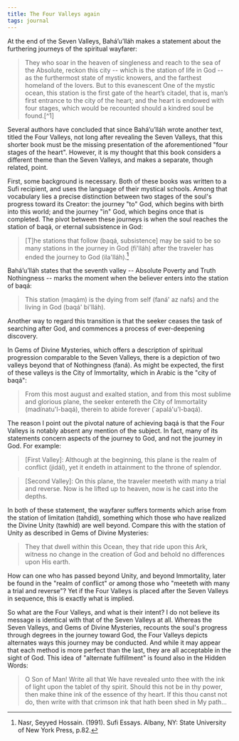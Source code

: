 ```yaml
---
title: The Four Valleys again
tags: journal
---
```


At the end of the Seven Valleys, Bahá’u’lláh makes a statement about the furthering journeys of the spiritual wayfarer:

> They who soar in the heaven of singleness and reach to the sea of the Absolute, reckon this city -- which is the station of life in God -- as the furthermost state of mystic knowers, and the farthest homeland of the lovers.  But to this evanescent One of the mystic ocean, this station is the first gate of the heart’s citadel, that is, man’s first entrance to the city of the heart; and the heart is endowed with four stages, which would be recounted should a kindred soul be found.[^1]

Several authors have concluded that since Bahá’u’lláh wrote another text, titled the Four Valleys, not long after revealing the Seven Valleys, that this shorter book must be the missing presentation of the aforementioned "four stages of the heart".  However, it is my thought that this book considers a different theme than the Seven Valleys, and makes a separate, though related, point.

First, some background is necessary.  Both of these books was written to a Sufi recipient, and uses the language of their mystical schools.  Among that vocabulary lies a precise distinction between two stages of the soul's progress toward its Creator: the journey "to" God, which begins with birth into this world; and the journey "in" God, which begins once that is completed.  The pivot between these journeys is when the soul reaches the station of baqá, or eternal subsistence in God:

> [T]he stations that follow (baqá, subsistence] may be said to be so many stations in the journey in God (fi'lláh) after the traveler has ended the journey to God (ila'lláh).[^2]

Bahá’u’lláh states that the seventh valley -- Absolute Poverty and Truth Nothingness -- marks the moment when the believer enters into the station of baqá:

> This station (maqám) is the dying from self (faná' az nafs) and the living in God (baqá' bi'lláh).

Another way to regard this transition is that the seeker ceases the task of searching after God, and commences a process of ever-deepening discovery.

In Gems of Divine Mysteries, which offers a description of spiritual progression comparable to the Seven Valleys, there is a depiction of two valleys beyond that of Nothingness (faná).  As might be expected, the first of these valleys is the City of Immortality, which in Arabic is the "city of baqá":

> From this most august and exalted station, and from this most sublime and glorious plane, the seeker entereth the City of Immortality (madínatu'l-baqá), therein to abide forever (`apalá'u'l-baqá).

The reason I point out the pivotal nature of achieving baqá is that the Four Valleys is notably absent any mention of the subject.  In fact, many of its statements concern aspects of the journey to God, and not the journey in God.  For example:

> [First Valley]: Although at the beginning, this plane is the realm of conflict (jidál), yet it endeth in attainment to the throne of splendor.

> [Second Valley]: On this plane, the traveler meeteth with many a trial and reverse.  Now is he lifted up to heaven, now is he cast into the depths.

In both of these statement, the wayfarer suffers torments which arise from the station of limitation (tahdíd), something which those who have realized the Divine Unity (tawhíd) are well beyond.  Compare this with the station of Unity as described in Gems of Divine Mysteries:

> They that dwell within this Ocean, they that ride upon this Ark, witness no change in the creation of God and behold no differences upon His earth.

How can one who has passed beyond Unity, and beyond Immortality, later be found in the "realm of conflict" or among those who "meeteth with many a trial and reverse"?  Yet if the Four Valleys is placed after the Seven Valleys in sequence, this is exactly what is implied.

So what are the Four Valleys, and what is their intent?  I do not believe its message is identical with that of the Seven Valleys at all.  Whereas the Seven Valleys, and Gems of Divine Mysteries, recounts the soul's progress through degrees in the journey toward God, the Four Valleys depicts alternates ways this journey may be conducted.  And while it may appear that each method is more perfect than the last, they are all acceptable in the sight of God.  This idea of "alternate fulfillment" is found also in the Hidden Words:

> O Son of Man!  Write all that We have revealed unto thee with the ink of light upon the tablet of thy spirit.  Should this not be in thy power, then make thine ink of the essence of thy heart.  If this thou canst not do, then write with that crimson ink that hath been shed in My path...

[^2]: Nasr, Seyyed Hossain. (1991). Sufi Essays. Albany, NY: State University of New York Press, p.82.

